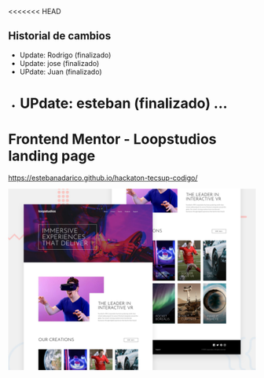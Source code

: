 <<<<<<< HEAD

## Historial de cambios

-  Update: Rodrigo (finalizado)
-  Update: jose (finalizado)
-  UPdate: Juan (finalizado)
-  UPdate: esteban (finalizado)
   ...
   =======

# Frontend Mentor - Loopstudios landing page

https://estebanadarico.github.io/hackaton-tecsup-codigo/

![Design preview for the Loopstudios landing page coding challenge](./design/desktop-preview.jpg)


